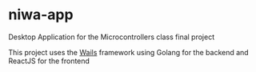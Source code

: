 # niwa-app

Desktop Application for the Microcontrollers class final project

This project uses the [Wails](https://wails.app) framework using Golang for the backend and 
ReactJS for the frontend
